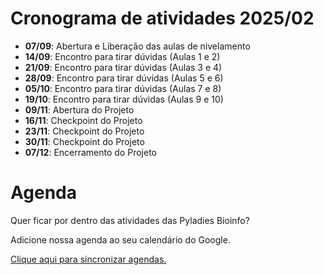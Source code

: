 # Cronograma de atividades 2025/02

- **07/09**: Abertura e Liberação das aulas de nivelamento  
- **14/09**: Encontro para tirar dúvidas (Aulas 1 e 2) 
- **21/09**: Encontro para tirar dúvidas (Aulas 3 e 4) 
- **28/09**: Encontro para tirar dúvidas (Aulas 5 e 6) 
- **05/10**: Encontro para tirar dúvidas (Aulas 7 e 8) 
- **19/10**: Encontro para tirar dúvidas (Aulas 9 e 10) 
- **09/11**: Abertura do Projeto
- **16/11**: Checkpoint do Projeto
- **23/11**: Checkpoint do Projeto
- **30/11**: Checkpoint do Projeto
- **07/12**: Encerramento do Projeto


# Agenda

Quer ficar por dentro das atividades das Pyladies Bioinfo? 

Adicione nossa agenda ao seu calendário do Google. 

[Clique aqui para sincronizar agendas.](https://calendar.google.com/calendar/u/3?cid=Y2UyMGZhOTJiNmJlNTgwYmI0NmQ3YjlkMzBhYjVlMzkzYmVjNGRiZDhiOWMzOTRkYzNmMWJkOTFmNzBhODcwNEBncm91cC5jYWxlbmRhci5nb29nbGUuY29t)